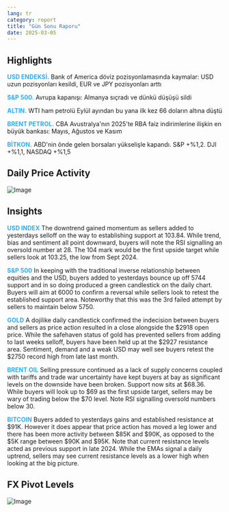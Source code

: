 ```yaml
---
lang: tr
category: report
title: "Gün Sonu Raporu"
date: 2025-03-05
---
```



<h2>Highlights</h2>
<strong style="color: #2caef7;">USD ENDEKSİ.</strong> Bank of America döviz pozisyonlamasında kaymalar: USD uzun pozisyonları kesildi, EUR ve JPY pozisyonları arttı


<strong style="color: #2caef7;">S&P 500.</strong> Avrupa kapanışı: Almanya sıçradı ve dünkü düşüşü sildi

<strong style="color: #2caef7;">ALTIN.</strong> WTI ham petrolü Eylül ayından bu yana ilk kez 66 doların altına düştü

<strong style="color: #2caef7;">BRENT PETROL.</strong> CBA Avustralya'nın 2025'te RBA faiz indirimlerine ilişkin en büyük bankası: Mayıs, Ağustos ve Kasım

<strong style="color: #2caef7;">BİTKON.</strong> ABD'nin önde gelen borsaları yükselişle kapandı. S&P +%1,2. DJI +%1,1, NASDAQ +%1,5



<h2>Daily Price Activity</h2>
<img src="https://markleighedu.github.io/img/Mar-2025/05-Mar-2025/price.jpg" alt="Image"/>

<h2>Insights</h2>
<strong style="color: #2caef7;">USD INDEX</strong> The downtrend gained momentum as sellers added to yesterdays selloff on the way to establishing support at 103.84. While trend, bias and sentiment all point downward, buyers will note the RSI signalling an oversold number at 28. The 104 mark would be the first upside target while sellers look at 103.25, the low from Sept 2024.

<strong style="color: #2caef7;">S&P 500</strong> In keeping with the traditional inverse relationship between equities and the USD, buyers added to yesterdays bounce up off 5744 support and in so doing produced a green candlestick on the daily chart. Buyers will aim at 6000 to confirm a reversal while sellers look to retest the established support area. Noteworthy that this was the 3rd failed attempt by sellers to maintain below 5750.

<strong style="color: #2caef7;">GOLD</strong> A dojilike daily candlestick confirmed the indecision between buyers and sellers as price action resulted in a close alongside the $2918 open price. While the safehaven status of gold has prevented sellers from adding to last weeks selloff, buyers have been held up at the $2927 resistance area. Sentiment, demand  and a weak USD may well see buyers retest the $2750 record high from late last month.

<strong style="color: #2caef7;">BRENT OIL</strong> Selling pressure continued as a lack of supply concerns coupled with tariffs and trade war uncertainty have kept buyers at bay as significant levels on the downside have been broken. Support now sits at $68.36. While buyers will look up to $69 as the first upside target, sellers may be wary of trading below the $70 level. Note RSI signalling oversold numbers below 30.

<strong style="color: #2caef7;">BITCOIN</strong> Buyers added to yesterdays gains and established resistance at $91K. However it does appear that price action has moved a leg lower and there has been more activity between $85K and $90K, as opposed to the $5K range between $90K and $95K. Note that current resistance levels acted as previous support in late 2024. While the EMAs signal a daily uptrend, sellers may see current resistance levels as a lower high when looking at the big picture.



<h2>FX Pivot Levels</h2>
<img src="https://markleighedu.github.io/img/Mar-2025/05-Mar-2025/pivot.jpg" alt="Image"/>